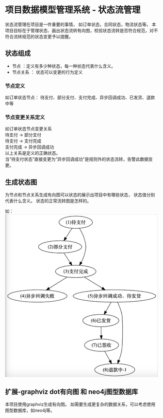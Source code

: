 # 项目数据模型管理系统 - 状态流管理

状态流管理在项目是一件重要的事情， 如订单状态，合同状态，物流状态等。 本项目目标在于管理状态、画出状态流转有向图，校验状态流转是否符合规范，对不符合流转规范的状态变更予以提醒。

## 状态组成

- 节点 ：定义有多少种状态，每一种状态代表什么含义。
- 节点关系 ： 状态可以变更的行为定义

### 节点定义

如订单状态节点： 待支付、部分支付、支付完成、异步回调成功、已发货、退款中等

### 节点变更关系定义

如订单状态节点变更关系  
待支付 -> 部分支付  
待支付 -> 支付完成   
支付完成 -> 异步回调成功  
以上关系是定义的正确状态。  
当“待支付状态”直接变更为“异步回调成功”是规则外的状态流转，告警此数据变更。

## 生成状态图

为节点和节点关系生成有向图可以状态的展示出项目中有哪些状态， 状态值分别代表什么含义。 状态的正常流转图是怎样的。

如：
![状态有向图](/doc/images/status_flow.jpg)

## 扩展-graphviz dot有向图 和 neo4j图型数据库

本项目使用graphviz生成有向图。 如需要生成更复杂的数据关系，可以考虑使用图型数据库，如neo4j等。